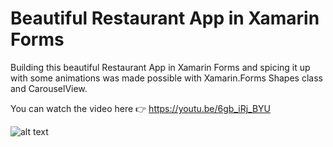 # Beautiful Restaurant App in Xamarin Forms
Building this beautiful Restaurant App in Xamarin Forms and spicing it up with some animations was made possible with Xamarin.Forms Shapes class and CarouselView.

You can watch the video here 👉 https://youtu.be/6gb_iRj_BYU


![alt text](https://github.com/devcrux/Beautiful-Restaurant-App-in-Xamarin-Forms/blob/master/restaurant.gif) 
